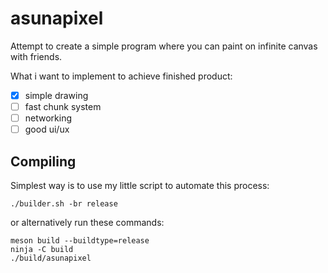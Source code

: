 # asunapixel
Attempt to create a simple program where you can paint on infinite canvas with friends.

What i want to implement to achieve finished product:
- [x] simple drawing
- [ ] fast chunk system
- [ ] networking
- [ ] good ui/ux

## Compiling
Simplest way is to use my little script to automate this process:
```
./builder.sh -br release
```
or alternatively run these commands:
```
meson build --buildtype=release
ninja -C build
./build/asunapixel
```
